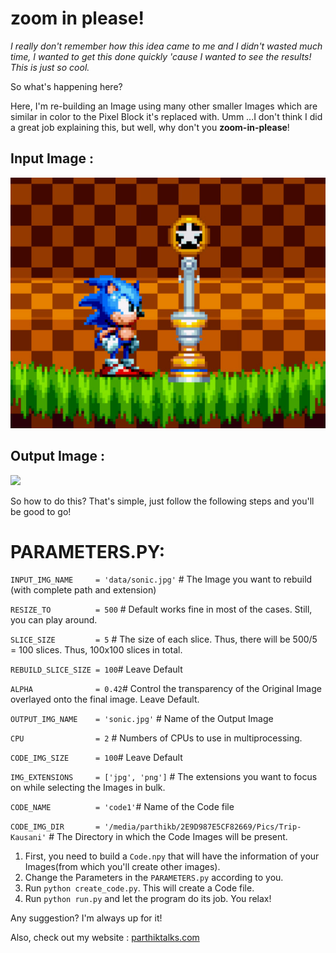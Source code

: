 # zoom in please!

*I really don't remember how this idea came to me and I didn't wasted much time, I wanted to get this done quickly 'cause I wanted to see the results! This is just so cool.*

So what's happening here? 

Here, I'm re-building an Image using many other smaller Images which are similar in color to the Pixel Block it's replaced with. 
Umm ...I don't think I did a great job explaining this, but well, why don't you **zoom-in-please**!

<h2>Input Image :</h2>

![](/data/sonic.jpg)

<h2>Output Image :</h2>

![](output.gif)


So how to do this? That's simple, just follow the following steps and you'll be good to go!

# PARAMETERS.PY:

`INPUT_IMG_NAME     = 'data/sonic.jpg'` # The Image you want to rebuild (with complete path and extension)

`RESIZE_TO          = 500` # Default works fine in most of the cases. Still, you can play around.

`SLICE_SIZE         = 5` # The size of each slice. Thus, there will be 500/5 = 100 slices. Thus, 100x100 slices in total.

`REBUILD_SLICE_SIZE = 100`# Leave Default

`ALPHA              = 0.42`# Control the transparency of the Original Image overlayed onto the final image. Leave Default.

`OUTPUT_IMG_NAME    = 'sonic.jpg'` # Name of the Output Image

`CPU                = 2` # Numbers of CPUs to use in multiprocessing.

`CODE_IMG_SIZE      = 100`# Leave Default

`IMG_EXTENSIONS     = ['jpg', 'png']` # The extensions you want to focus on while selecting the Images in bulk.

`CODE_NAME          = 'code1'`# Name of the Code file

`CODE_IMG_DIR       = '/media/parthikb/2E9D987E5CF82669/Pics/Trip-Kausani'` # The Directory in which the Code Images will be present.


1. First, you need to build a `Code.npy` that will have the information of your Images(from which you'll create other images).
2. Change the Parameters in the `PARAMETERS.py` according to you.
3. Run `python create_code.py`. This will create a Code file.
4. Run `python run.py` and let the program do its job. You relax!

Any suggestion? I'm always up for it!

Also, check out my website : <a href="https://www.parthiktalks.com"> parthiktalks.com </a>
